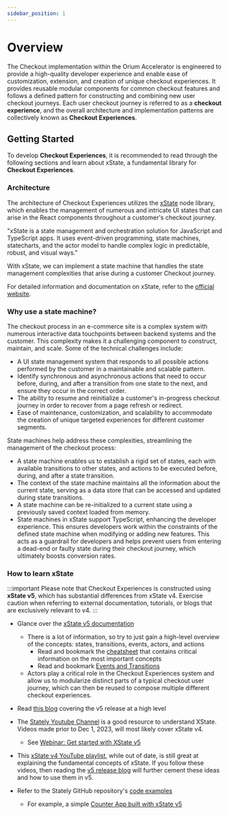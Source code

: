 ```yaml
---
sidebar_position: 1
---
```


# Overview

The Checkout implementation within the Orium Accelerator is engineered to provide a high-quality developer experience and enable ease of customization, extension, and creation of unique checkout experiences. It provides reusable modular components for common checkout features and follows a defined pattern for constructing and combining new user checkout journeys. Each user checkout journey is referred to as a **checkout experience**, and the overall architecture and implementation patterns are collectively known as **Checkout Experiences**.

## Getting Started

To develop **Checkout Experiences**, it is recommended to read through the following sections and learn about xState, a fundamental library for **Checkout Experiences**.

### Architecture

The architecture of Checkout Experiences utilizes the [xState](https://www.npmjs.com/package/xstate) node library, which enables the management of numerous and intricate UI states that can arise in the React components throughout a customer's checkout journey.

"xState is a state management and orchestration solution for JavaScript and TypeScript apps. It uses event-driven programming, state machines, statecharts, and the actor model to handle complex logic in predictable, robust, and visual ways."


With xState, we can implement a state machine that handles the state management complexities that arise during a customer Checkout journey.

For detailed information and documentation on xState, refer to the [official website](https://stately.ai/docs).

### Why use a state machine?

The checkout process in an e-commerce site is a complex system with numerous interactive data touchpoints between backend systems and the customer. This complexity makes it a challenging component to construct, maintain, and scale. Some of the technical challenges include:

- A UI state management system that responds to all possible actions performed by the customer in a maintainable and scalable pattern.
- Identify synchronous and asynchronous actions that need to occur before, during, and after a transition from one state to the next, and ensure they occur in the correct order.
- The ability to resume and reinitialize a customer's in-progress checkout journey in order to recover from a page refresh or redirect.
- Ease of maintenance, customization, and scalability to accommodate the creation of unique targeted experiences for different customer segments.

State machines help address these complexities, streamlining the management of the checkout process:

- A state machine enables us to establish a rigid set of states, each with available transitions to other states, and actions to be executed before, during, and after a state transition.
- The context of the state machine maintains all the information about the current state, serving as a data store that can be accessed and updated during state transitions.
- A state machine can be re-initialized to a current state using a previously saved context loaded from memory.
- State machines in xState support TypeScript, enhancing the developer experience. This ensures developers work within the constraints of the defined state machine when modifying or adding new features. This acts as a guardrail for developers and helps prevent users from entering a dead-end or faulty state during their checkout journey, which ultimately boosts conversion rates.

### How to learn xState

:::important
Please note that Checkout Experiences is constructed using **xState v5**, which has substantial differences from xState v4. Exercise caution when referring to external documentation, tutorials, or blogs that are exclusively relevant to v4.
:::

- Glance over the [xState v5 documentation](https://stately.ai/docs)
  - There is a lot of information, so try to just gain a high-level overview of the concepts: states, transitions, events, actors, and actions
    - Read and bookmark the [cheatsheet](https://stately.ai/docs/cheatsheet) that contains critical information on the most important concepts
    - Read and bookmark [Events and Transitions](https://stately.ai/docs/transitions)
  - Actors play a critical role in the Checkout Experiences system and allow us to modularize distinct parts of a typical checkout user journey, which can then be reused to compose multiple different checkout experiences.

- Read [this blog](https://stately.ai/blog/2023-12-01-xstate-v5) covering the v5 release at a high level
- The [Stately Youtube Channel](https://www.youtube.com/@Statelyai/videos) is a good resource to understand XState. Videos made prior to Dec 1, 2023, will most likely cover xState v4.
  - See [Webinar: Get started with XState v5](https://www.youtube.com/watch?v=TRVjeil-y74)
- This [xState v4 YouTube playlist](https://www.youtube.com/watch?v=_5dAlGaqhck&list=PLvWgkXBB3dd4ocSi17y1JmMmz7S5cV8vI), while out of date, is still great at explaining the fundamental concepts of xState. If you follow these videos, then reading the [v5 release blog](https://stately.ai/blog/2023-12-01-xstate-v5) will further cement these ideas and how to use them in v5.
- Refer to the Stately GitHub repository's [code examples](https://github.com/statelyai/xstate/tree/main/examples)
  - For example, a simple [Counter App built with xState v5](https://github.com/statelyai/xstate/tree/main/examples/counter)
